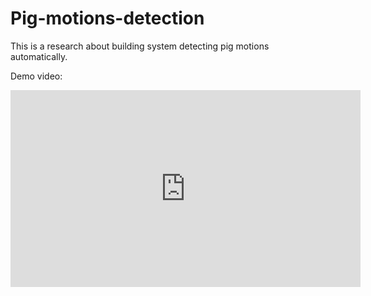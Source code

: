 # Pig-motions-detection
This is a research about building system detecting pig motions automatically.

Demo video:
<iframe width="560" height="315" src="https://www.youtube.com/embed/-uHIx0skeCs" frameborder="0" allow="accelerometer; autoplay; encrypted-media; gyroscope; picture-in-picture" allowfullscreen></iframe>


